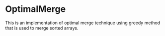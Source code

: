 # OptimalMerge

This is an implementation of optimal merge technique using greedy method that is used to merge sorted arrays.



